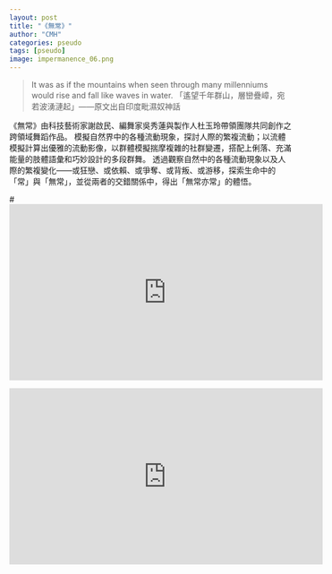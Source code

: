 ```yaml
---
layout: post
title: "《無常》"
author: "CMH"
categories: pseudo
tags: [pseudo]
image: impermanence_06.png
---
```


> It was as if the mountains when seen through many millenniums would rise and fall like waves in water.
>「遙望千年群山，層巒疊嶂，宛若波湧漣起」——原文出自印度毗濕奴神話

《無常》由科技藝術家謝啟民、編舞家吳秀蓮與製作人杜玉玲帶領團隊共同創作之跨領域舞蹈作品。
模擬自然界中的各種流動現象，探討人際的繁複流動；以流體模擬計算出優雅的流動影像，以群體模擬揣摩複雜的社群變遷，搭配上俐落、充滿能量的肢體語彙和巧妙設計的多段群舞。
透過觀察自然中的各種流動現象以及人際的繁複變化——或狂戀、或依賴、或爭奪、或背叛、或游移，探索生命中的「常」與「無常」，並從兩者的交錯關係中，得出「無常亦常」的體悟。

#<iframe width="560" height="315" src="https://www.youtube.com/watch?v=i07PEt7zZhI" frameborder="0" allowfullscreen></iframe>

<!-- Modified from https://github.com/nathancy/jekyll-embed-video -->
<div class="iframe-container">
    <iframe
        width="560" height="315"
        src="https://www.youtube.com/embed/Hk2hW2dM8do"
        frameborder="0"
        allow="accelerometer; autoplay; encrypted-media; gyroscope; picture-in-picture"
        allowfullscreen>
    </iframe>
</div>

